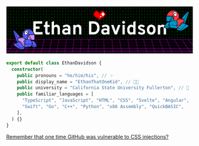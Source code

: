 [![EthanThatOneKid's Banner](media/banner.png)](http://ethandavidson.com/)

```ts
export default class EthanDavidson {
  constructor(
    public pronouns = "he/him/his", // ✨
    public display_name = "EthanThatOneKid", // 👨‍💻
    public university = "California State University Fullerton", // 🐘
    public familiar_languages = [
      "TypeScript", "JavaScript", "HTML", "CSS", "Svelte", "Angular",
      "Swift", "Go", "C++", "Python", "x86 Assembly", "QuickBASIC",
    ],
  ) {}
}   
```

[Remember that one time GitHub was vulnerable to CSS injections?](https://github.com/EthanThatOneKid/css-injection)